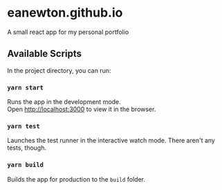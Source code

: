 # eanewton.github.io

A small react app for my personal portfolio

## Available Scripts

In the project directory, you can run:

### `yarn start`

Runs the app in the development mode.\
Open [http://localhost:3000](http://localhost:3000) to view it in the browser.

### `yarn test`

Launches the test runner in the interactive watch mode. There aren't any tests, though.

### `yarn build`

Builds the app for production to the `build` folder.